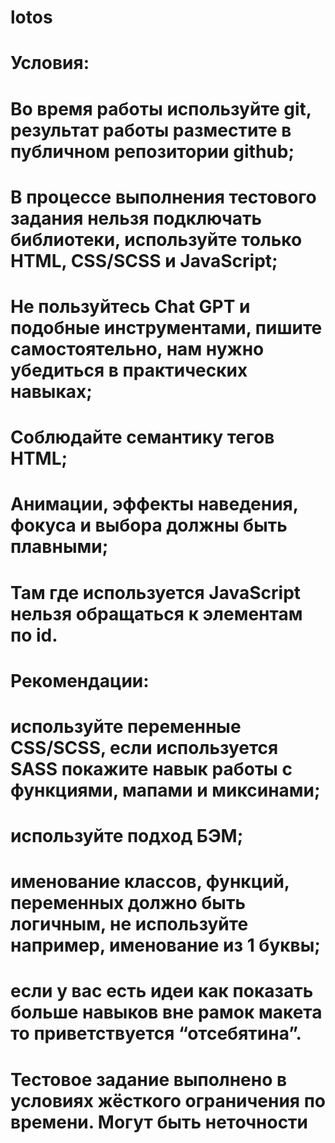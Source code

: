 # lotos

# Условия:

# Во время работы используйте git, результат работы разместите в публичном репозитории github;

# В процессе выполнения тестового задания нельзя подключать библиотеки, используйте только HTML, CSS/SCSS и JavaScript;

# Не пользуйтесь Chat GPT и подобные инструментами, пишите самостоятельно, нам нужно убедиться в практических навыках;

# Соблюдайте семантику тегов HTML;

# Анимации, эффекты наведения, фокуса и выбора должны быть плавными;

# Там где используется JavaScript нельзя обращаться к элементам по id.

# Рекомендации:

# используйте переменные CSS/SCSS, если используется SASS покажите навык работы с функциями, мапами и миксинами;

# используйте подход БЭМ;

# именование классов, функций, переменных должно быть логичным, не используйте например, именование из 1 буквы;

# если у вас есть идеи как показать больше навыков вне рамок макета то приветствуется “отсебятина”.

# Тестовое задание выполнено в условиях жёсткого ограничения по времени. Могут быть неточности